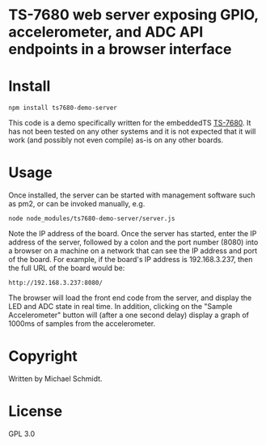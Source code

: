 TS-7680 web server exposing GPIO, accelerometer, and ADC API endpoints in a browser interface
============================================================================================


# Install

    npm install ts7680-demo-server

This code is a demo specifically written for the embeddedTS [TS-7680](https://wiki.embeddedTS.com/wiki/TS-7680).   It has not been tested on any other systems and it is not expected that it will work (and possibly not even compile) as-is on any other boards.

# Usage

Once installed, the server can be started with management software such as pm2, or can be invoked manually, e.g.

    node node_modules/ts7680-demo-server/server.js

Note the IP address of the board.  Once the server has started, enter the IP address of the server, followed by a colon and the port number (8080) into a browser on a machine on a network that can see the IP address and port of the board.  For example, if the board's IP address is 192.168.3.237, then the full URL of the board would be:

    http://192.168.3.237:8080/

The browser will load the front end code from the server, and display the LED and ADC state in real time.  In addition, clicking on the "Sample Accelerometer" button will (after a one second delay) display a graph of 1000ms of samples from the accelerometer.


# Copyright

Written by Michael Schmidt.

# License

GPL 3.0
